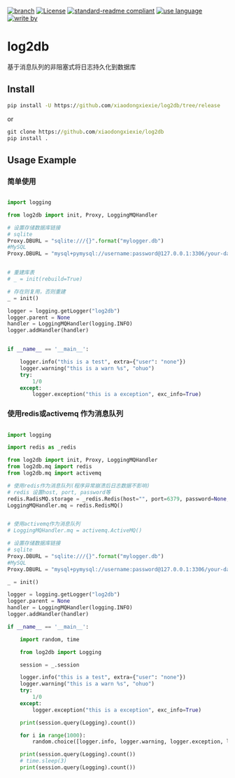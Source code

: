 [![branch](https://img.shields.io/badge/branch-master-brightgreen.svg)](https://github.com/xiaodongxiexie/log2db)
[![License](https://img.shields.io/badge/license-MIT-blue.svg)](https://github.com/xiaodongxiexie/log2db)
[![standard-readme compliant](https://img.shields.io/badge/readme%20style-standard-brightgreen.svg?style=flat-square)](https://github.com/xiaodongxiexie/log2db)
[![use language](https://img.shields.io/badge/language-python3-orange.svg)](https://github.com/xiaodongxiexie/log2db)
[![write by](https://jaywcjlove.github.io/sb/lang/chinese.svg)](https://github.com/xiaodongxiexie/log2db)

# log2db
基于消息队列的非阻塞式将日志持久化到数据库

## Install

```cmd
pip install -U https://github.com/xiaodongxiexie/log2db/tree/release
```

or

```cmd
git clone https://github.com/xiaodongxiexie/log2db
pip install .
```

## Usage Example

### 简单使用
```python

import logging

from log2db import init, Proxy, LoggingMQHandler

# 设置存储数据库链接
# sqlite
Proxy.DBURL = "sqlite:///{}".format("mylogger.db")
#MySQL
Proxy.DBURL = "mysql+pymysql://username:password@127.0.0.1:3306/your-database"


# 重建库表
# _ = init(rebuild=True)

# 存在则复用，否则重建
_ = init()

logger = logging.getLogger("log2db")
logger.parent = None
handler = LoggingMQHandler(logging.INFO)
logger.addHandler(handler)


if __name__ == '__main__':

    logger.info("this is a test", extra={"user": "none"})
    logger.warning("this is a warn %s", "ohuo")
    try:
        1/0
    except:
        logger.exception("this is a exception", exc_info=True)
```

### 使用redis或activemq 作为消息队列
```python

import logging

import redis as _redis

from log2db import init, Proxy, LoggingMQHandler
from log2db.mq import redis
from log2db.mq import activemq

# 使用redis作为消息队列(程序异常崩溃后日志数据不影响)
# redis 设置host, port, password等
redis.RadisMQ.storage = _redis.Redis(host="", port=6379, password=None, decode_responses=True)
LoggingMQHandler.mq = redis.RedisMQ()


# 使用activemq作为消息队列
# LoggingMQHandler.mq = activemq.ActiveMQ()

# 设置存储数据库链接
# sqlite
Proxy.DBURL = "sqlite:///{}".format("mylogger.db")
#MySQL
Proxy.DBURL = "mysql+pymysql://username:password@127.0.0.1:3306/your-database"

_ = init()

logger = logging.getLogger("log2db")
logger.parent = None
handler = LoggingMQHandler(logging.INFO)
logger.addHandler(handler)

if __name__ == '__main__':

    import random, time

    from log2db import Logging

    session = _.session

    logger.info("this is a test", extra={"user": "none"})
    logger.warning("this is a warn %s", "ohuo")
    try:
        1/0
    except:
        logger.exception("this is a exception", exc_info=True)

    print(session.query(Logging).count())

    for i in range(1000):
        random.choice([logger.info, logger.warning, logger.exception, logger.debug])(i)

    print(session.query(Logging).count())
    # time.sleep(3)
    print(session.query(Logging).count())

```
